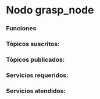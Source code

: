 # Nodo grasp_node


### Funciones


### Tópicos suscritos:



### Tópicos publicados:

### Servicios requeridos:


### Servicios atendidos:


